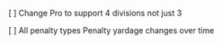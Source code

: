 [ ] Change Pro to support 4 divisions not just 3

[ ] All penalty types
Penalty yardage changes over time
